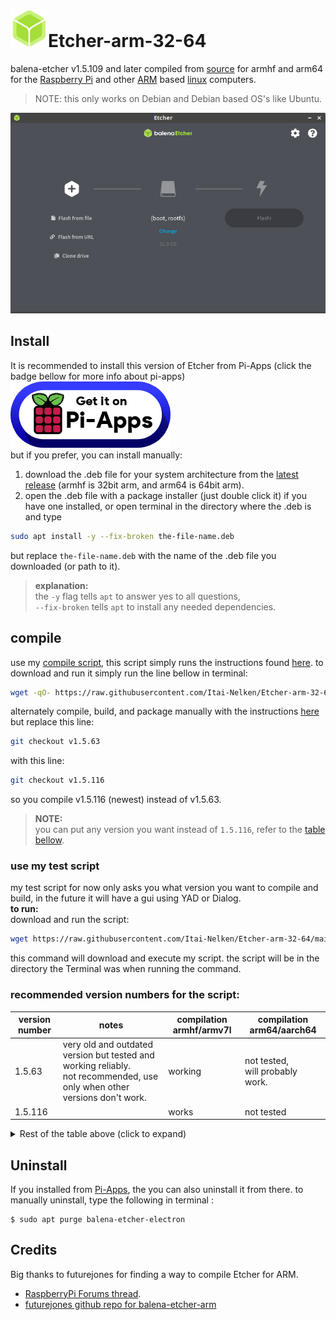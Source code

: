 # <img src="/screenshots/balena-etcher.png" alt="drawing" width="60"/>Etcher-arm-32-64
balena-etcher v1.5.109 and later compiled from [source](https://github.com/balena-io/etcher) for armhf and arm64 for the [Raspberry Pi](https://www.raspberrypi.org) and other [ARM](https://en.wikipedia.org/wiki/ARM_architecture) based [linux](https://en.wikipedia.org/wiki/Linux) computers.
>NOTE: this only works on Debian and Debian based OS's like Ubuntu.

![Etcher on rpi screenshot](/screenshots/etcher.png)


## Install
It is recommended to install this version of Etcher from Pi-Apps (click the badge bellow for more info about pi-apps) <br> 
[![badge](https://github.com/Botspot/pi-apps/blob/master/icons/badge.png?raw=true)](https://github.com/Botspot/pi-apps)  
but if you prefer, you can install manually: 
1) download the .deb file for your system architecture from the [latest release](https://github.com/Itai-Nelken/Etcher-arm-32-64/releases) (armhf is 32bit arm, and arm64 is 64bit arm).
2) open the .deb file with a package installer (just double click it) if you have one installed, or open terminal in the directory where the .deb is and type 
```sh
sudo apt install -y --fix-broken the-file-name.deb
```
but replace `the-file-name.deb` with the name of the .deb file you downloaded (or path to it).
>**explanation:**<br> the `-y` flag tells `apt` to answer yes to all questions,<br> `--fix-broken` tells `apt` to install any needed dependencies.

## compile
use my [compile script](compile-etcher_v1.5.116.sh), this script simply runs the instructions found [here](https://github.com/futurejones/balena-etcher-arm/blob/master/etcher-build/BUILD.md). to download and run it simply run the line bellow in terminal:
```sh
wget -qO- https://raw.githubusercontent.com/Itai-Nelken/Etcher-arm-32-64/main/compile-etcher_v1.5.116.sh | bash
```
alternately compile, build, and package manually with the instructions [here](https://github.com/futurejones/balena-etcher-arm/blob/master/etcher-build/BUILD.md)
but replace this line: 
```sh
git checkout v1.5.63
```
with this line:
```sh
git checkout v1.5.116
```
so you compile v1.5.116 (newest) instead of v1.5.63.
>**NOTE:**<br>you can put any version you want instead of `1.5.116`, refer to the [table bellow](https://github.com/Itai-Nelken/Etcher-arm-32-64#recommended-version-numbers-for-the-script).

### use my test script
my test script for now only asks you what version you want to compile and build, in the future it will have a gui using YAD or Dialog.
<br><b>to run:</b><br>download and run the script:
```bash
wget https://raw.githubusercontent.com/Itai-Nelken/Etcher-arm-32-64/main/test-stuff/compile-etcher.sh; bash compile-etcher.sh
```
this command will download and execute my script. the script will be in the directory the Terminal was when running the command.<br>
### recommended version numbers for the script:
version number | notes | compilation armhf/armv7l | compilation arm64/aarch64 
------------ | ------------- | ------------- | -------------
1.5.63 | very old and outdated version but tested and working reliably.<br>not recommended, use only when other versions don't work. | working | not tested,<br>will probably work.
1.5.116 |  | works | not tested
<details>
<summary>Rest of the table above (click to expand)</summary>
<br>
  
| version number | notes | compilation armhf/armv7l | compilation arm64/aarch64 |
------------ | ------------- | ------------- | ------------- |
1.5.111 | has the newer features. | working | working |
1.5.112 | [changelog](https://github.com/balena-io/etcher/blob/master/CHANGELOG.md#v15112). | working | not tested,<br> probably works. |
1.5.113 | newest version | working | not tested |
1.5.114 |  | works | not tested |
1.5.115 |  | works | not tested |

</details>

## Uninstall
If you installed from [Pi-Apps](https://github.com/Botspot/pi-apps), the you can also uninstall it from there.
to manually uninstall, type the following in terminal :
```sh-session
$ sudo apt purge balena-etcher-electron
```

## Credits
Big thanks to futurejones for finding a way to compile Etcher for ARM.

- [RaspberryPi Forums thread](https://www.raspberrypi.org/forums/viewtopic.php?f=62&t=255205&start=25).
- [futurejones github repo for balena-etcher-arm](https://github.com/futurejones/balena-etcher-arm)
